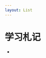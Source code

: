 ```yaml
---
layout: List
---
```


# 学习札记

- <aLink href='./docs/Explorations_on_NPM_and_Yarn' title='关于 npm 与 yarn 等一些 node 包管理工具的一些探索' />



